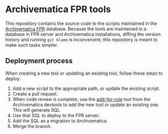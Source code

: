 Archivematica FPR tools
=======================

This repository contains the source code to the scripts maintained in the [Archivematica FPR](https://github.com/artefactual/archivematica-fpr-admin) database.
Because the tools are maintained in a database in FPR server and Archivematica installations, diffing the version history and running `git blame` is inconvenient; this repository is meant to make such tasks simpler.

Deployment process
------------------

When creating a new tool or updating an existing tool, follow these steps to deploy:

1. Add a new script to the appropriate path, or update the existing script.
2. Create a pull request.
3. When code review is complete, use the [add-fpr-rule](https://github.com/artefactual/archivematica-devtools/blob/master/tools/add-fpr-rule) tool from the Archivematica devtools to add the new tool or update an existing one. This will generate SQL.
4. Use that SQL to deploy to the FPR server.
5. Add the SQL as a migration to Archivematica.
6. Merge the branch.
